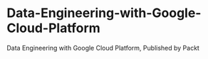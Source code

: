 # Data-Engineering-with-Google-Cloud-Platform
Data Engineering with Google Cloud Platform, Published by Packt
